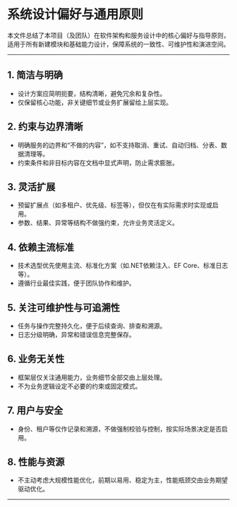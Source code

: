 # 系统设计偏好与通用原则

本文件总结了本项目（及团队）在软件架构和服务设计中的核心偏好与指导原则，适用于所有新建模块和基础能力设计，保障系统的一致性、可维护性和演进空间。

---

## 1. 简洁与明确
- 设计方案应简明扼要，结构清晰，避免冗余和复杂性。
- 仅保留核心功能，非关键细节或业务扩展留给上层实现。

## 2. 约束与边界清晰
- 明确服务的边界和“不做的内容”，如不支持取消、重试、自动归档、分表、数据清理等。
- 约束条件和非目标内容在文档中显式声明，防止需求膨胀。

## 3. 灵活扩展
- 预留扩展点（如多租户、优先级、标签等），但仅在有实际需求时实现或启用。
- 参数、结果、异常等结构不做强约束，允许业务灵活定义。

## 4. 依赖主流标准
- 技术选型优先使用主流、标准化方案（如.NET依赖注入、EF Core、标准日志等）。
- 遵循行业最佳实践，便于团队协作和维护。

## 5. 关注可维护性与可追溯性
- 任务与操作完整持久化，便于后续查询、排查和溯源。
- 日志分级明确，异常和错误信息完整保存。

## 6. 业务无关性
- 框架层仅关注通用能力，业务细节全部交由上层处理。
- 不为业务逻辑设定不必要的约束或固定模式。

## 7. 用户与安全
- 身份、租户等仅作记录和溯源，不做强制校验与控制，按实际场景决定是否启用。

## 8. 性能与资源
- 不主动考虑大规模性能优化，前期以易用、稳定为主，性能瓶颈交由业务期望驱动优化。

---